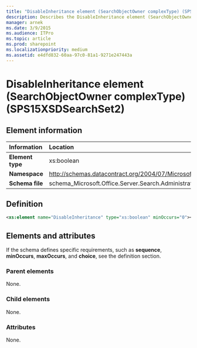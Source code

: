 ```yaml
---
title: "DisableInheritance element (SearchObjectOwner complexType) (SPS15XSDSearchSet2)"
description: Describes the DisableInheritance element (SearchObjectOwner complexType) (SPS15XSDSearchSet2) and provides the element information, a definition, and the elements and attributes.
manager: arnek
ms.date: 3/9/2015
ms.audience: ITPro
ms.topic: article
ms.prod: sharepoint
ms.localizationpriority: medium
ms.assetid: e4dfd832-60aa-97c0-81a1-9271e247443a
---
```


# DisableInheritance element (SearchObjectOwner complexType) (SPS15XSDSearchSet2)

 
  
## Element information

|Information|Location|
|:-----|:-----|
|**Element type** |xs:boolean |
|**Namespace** |http://schemas.datacontract.org/2004/07/Microsoft.Office.Server.Search.Administration |
|**Schema file** |schema_Microsoft.Office.Server.Search.Administration.xsd |
   
## Definition

```XML
<xs:element name="DisableInheritance" type="xs:boolean" minOccurs="0"></xs:element>

```

## Elements and attributes

If the schema defines specific requirements, such as **sequence**, **minOccurs**, **maxOccurs**, and **choice**, see the definition section. 
  
### Parent elements

None.
  
### Child elements

None.
  
### Attributes

None.
  

